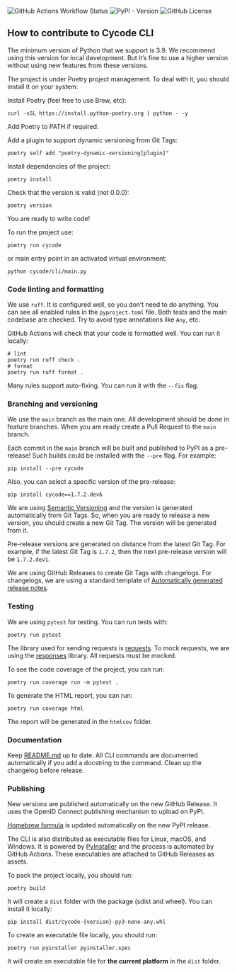 ![GitHub Actions Workflow Status](https://img.shields.io/github/actions/workflow/status/cycodehq/cycode-cli/tests.yml)
![PyPI - Version](https://img.shields.io/pypi/v/cycode)
![GitHub License](https://img.shields.io/github/license/cycodehq/cycode-cli)

## How to contribute to Cycode CLI

The minimum version of Python that we support is 3.9.
We recommend using this version for local development.
But it’s fine to use a higher version without using new features from these versions.

The project is under Poetry project management.
To deal with it, you should install it on your system:

Install Poetry (feel free to use Brew, etc):

```shell
curl -sSL https://install.python-poetry.org | python - -y
```

Add Poetry to PATH if required.

Add a plugin to support dynamic versioning from Git Tags:

```shell
poetry self add "poetry-dynamic-versioning[plugin]"
```

Install dependencies of the project:

```shell
poetry install
```

Check that the version is valid (not 0.0.0):

```shell
poetry version
```

You are ready to write code!

To run the project use:

```shell
poetry run cycode
```

or main entry point in an activated virtual environment:

```shell
python cycode/cli/main.py
```

### Code linting and formatting

We use `ruff`.
It is configured well, so you don’t need to do anything.
You can see all enabled rules in the `pyproject.toml` file.
Both tests and the main codebase are checked.
Try to avoid type annotations like `Any`, etc.

GitHub Actions will check that your code is formatted well. You can run it locally:

```shell
# lint
poetry run ruff check .
# format
poetry run ruff format .
```

Many rules support auto-fixing. You can run it with the `--fix` flag.

### Branching and versioning

We use the `main` branch as the main one.
All development should be done in feature branches.
When you are ready create a Pull Request to the `main` branch.

Each commit in the `main` branch will be built and published to PyPI as a pre-release!
Such builds could be installed with the `--pre` flag. For example:

```shell
pip install --pre cycode
```

Also, you can select a specific version of the pre-release:

```shell
pip install cycode==1.7.2.dev6
```

We are using [Semantic Versioning](https://semver.org/) and the version is generated automatically from Git Tags. So,
when you are ready to release a new version, you should create a new Git Tag. The version will be generated from it.

Pre-release versions are generated on distance from the latest Git Tag. For example, if the latest Git Tag is `1.7.2`,
then the next pre-release version will be `1.7.2.dev1`.

We are using GitHub Releases to create Git Tags with changelogs.
For changelogs, we are using a standard template
of [Automatically generated release notes](https://docs.github.com/en/repositories/releasing-projects-on-github/automatically-generated-release-notes).

### Testing

We are using `pytest` for testing. You can run tests with:

```shell
poetry run pytest
```

The library used for sending requests is [requests](https://github.com/psf/requests).
To mock requests, we are using the [responses](https://github.com/getsentry/responses) library.
All requests must be mocked.

To see the code coverage of the project, you can run:

```shell
poetry run coverage run -m pytest .
```

To generate the HTML report, you can run:

```shell
poetry run coverage html
```

The report will be generated in the `htmlcov` folder.

### Documentation

Keep [README.md](README.md) up to date.
All CLI commands are documented automatically if you add a docstring to the command.
Clean up the changelog before release.

### Publishing

New versions are published automatically on the new GitHub Release.
It uses the OpenID Connect publishing mechanism to upload on PyPI.

[Homebrew formula](https://formulae.brew.sh/formula/cycode) is updated automatically on the new PyPI release.

The CLI is also distributed as executable files for Linux, macOS, and Windows.
It is powered by [PyInstaller](https://pyinstaller.org/) and the process is automated by GitHub Actions.
These executables are attached to GitHub Releases as assets.

To pack the project locally, you should run:

```shell
poetry build
```

It will create a `dist` folder with the package (sdist and wheel). You can install it locally:

```shell
pip install dist/cycode-{version}-py3-none-any.whl
```

To create an executable file locally, you should run:

```shell
poetry run pyinstaller pyinstaller.spec
```

It will create an executable file for **the current platform** in the `dist` folder.
